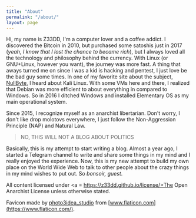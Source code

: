 ```yaml
---
title: "About"
permalink: "/about/"
layout: page
---
```


Hi, my name is Z33DD, I'm a computer lover and a coffee addict. I discovered the Bitcoin in 2010, but purchased some satoshis just in 2017 (_yeah, I know that I lost the chance to became rich_), but I always loved all the technology and philosophy behind the currency. With Linux (or GNU+Linux, however you want), the journey was more fast. A thing that aways turned me on since I was a kid is hacking and pentest, I just love be the bad guy some times. In one of my favorite site about the subject, [NullByte](https://null-byte.wonderhowto.com/), I heard about Kali Linux. With some VMs here and there, I realized that Debian was more efficient to about everything in compared to Windows. So in 2016 I ditched Windows and installed Elementary OS as my main operational system.

Since 2015, I recognize myself as an anarchist libertarian. Don't worry, I don't like drop molotovs everywhere, I just follow the Non-Aggression Principle (NAP) and Natural Law.

> NO, THIS WILL NOT A BLOG ABOUT POLITICS

Basically, this is my attempt to start writing a blog. Almost a year ago, I started a Telegram channel to write and share some things in my mind and I really enjoyed the experience. Now, this is my new attempt to build my own place on the World Wide Web to talk to other people about the crazy things in my mind wishes to put out. So _bonsoir, guest_.

All content licensed under <a = https://z33dd.github.io/license/>The Open Anarchist License</a> unless otherwise stated.

Favicon made by [photo3idea_studio](https://www.flaticon.com/free-icon/guy-fawkes-mask_2302370) from [www.flaticon.com](https://www.flaticon.com/).
